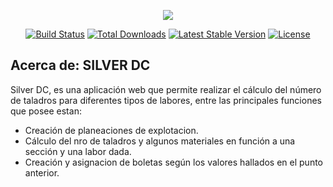 <p align="center"><img src="https://laravel.com/assets/img/components/logo-laravel.svg"></p>

<p align="center">
<a href="https://travis-ci.org/laravel/framework"><img src="https://travis-ci.org/laravel/framework.svg" alt="Build Status"></a>
<a href="https://packagist.org/packages/laravel/framework"><img src="https://poser.pugx.org/laravel/framework/d/total.svg" alt="Total Downloads"></a>
<a href="https://packagist.org/packages/laravel/framework"><img src="https://poser.pugx.org/laravel/framework/v/stable.svg" alt="Latest Stable Version"></a>
<a href="https://packagist.org/packages/laravel/framework"><img src="https://poser.pugx.org/laravel/framework/license.svg" alt="License"></a>
</p>

## Acerca de: SILVER DC

Silver DC, es una aplicación web que permite realizar el cálculo del número de taladros para diferentes tipos de labores, entre las principales funciones que posee estan:

- Creación de planeaciones de explotacion.
- Cálculo del nro de taladros y algunos materiales en función a una sección y una labor dada.
- Creación y asignacion de boletas según los valores hallados en el punto anterior.